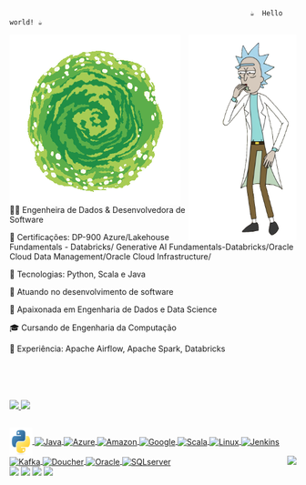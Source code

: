    <div>
 
   
                                                               ☕  Hello world! ☕
<img width="190px" align="right"  src="https://raw.githubusercontent.com/Elyabe/Elyabe/master/images/rick-dancing.gif">
<img width="300px" align="left" src="https://raw.githubusercontent.com/Elyabe/elyabe/master/images/portal-3.gif"> 

👩‍💻 Engenheira de Dados & Desenvolvedora de Software

:pushpin: Certificações: DP-900 Azure/Lakehouse Fundamentals - Databricks/ Generative AI Fundamentals-Databricks/Oracle Cloud Data Management/Oracle Cloud Infrastructure/ 

🔧 Tecnologias: Python, Scala e Java

🏢 Atuando no desenvolvimento de software

🚀 Apaixonada em Engenharia de Dados e Data Science

🎓 Cursando de Engenharia da Computação

👯 Experiência: Apache Airflow, Apache Spark, Databricks

<br/>
<br/>
<br/>
<br/>

<div>
   
<a href="https://github.com/patriciajunqueira">
<img height="180em" src="https://github-readme-stats.vercel.app/api?username=patriciajunqueira&show_icons=true&theme=dracula&include_all_commits=true&count_private=true"/>
<img height="180em" src="https://github-readme-stats.vercel.app/api/top-langs/?username=patriciajunqueira&layout=compact&langs_count=7&theme=dracula"/>
</div>


##   

  <img align="center" alt="Python"      height="50" width="40"      src="https://raw.githubusercontent.com/devicons/devicon/master/icons/python/python-original.svg">

  
  <img align="center" alt="Java"        height="50" width="40"      src="https://cdn.jsdelivr.net/gh/devicons/devicon/icons/java/java-original.svg">

  <img align="center" alt="Azure"       height="120" width="70"     src="https://cdn.jsdelivr.net/gh/devicons/devicon/icons/azure/azure-original-wordmark.svg" />  

  
  <img align="center" alt="Amazon"      height="50" width="40"      src="https://cdn.jsdelivr.net/gh/devicons/devicon@latest/icons/amazonwebservices/amazonwebservices-original-wordmark.svg"/>


  <img align="center" alt="Google"      height="50" width="40" src="https://cdn.jsdelivr.net/gh/devicons/devicon@latest/icons/googlecloud/googlecloud-original.svg" />


  
  <img align="center" alt="Scala"       height="100" width="55"     src="https://cdn.jsdelivr.net/gh/devicons/devicon/icons/scala/scala-original-wordmark.svg" />

  

  <img align="center" alt="Linux"       height="40" width="30"      src="https://cdn.jsdelivr.net/gh/devicons/devicon/icons/linux/linux-original.svg" />

  
  <img align="center" alt="Jenkins"     height="40" width="30"      src="https://cdn.jsdelivr.net/gh/devicons/devicon/icons/jenkins/jenkins-original.svg" />

  
  <img align="center" alt="Kafka"       height="40" width="40"      src="https://cdn.jsdelivr.net/gh/devicons/devicon/icons/apachekafka/apachekafka-original.svg" />

  
  <img align="center" alt="Doucher"     height="90" width="40"      src="https://cdn.jsdelivr.net/gh/devicons/devicon/icons/docker/docker-original-wordmark.svg" />

  
  <img align="center" alt="Oracle"      height="60" width="60"      src="https://cdn.jsdelivr.net/gh/devicons/devicon/icons/oracle/oracle-original.svg" />

  
  <img align="center" alt="SQLserver"   height="50" width="40"      src="https://img.icons8.com/color/48/000000/microsoft-sql-server.png"/>
  
          
          
  

 <img align="right" height="280px" width="auto" src="https://firebasestorage.googleapis.com/v0/b/imagem-93c86.appspot.com/o/e425a773-bdc4-4fb3-bd25-539ac71e4a0b-removebg-preview.png?alt=media&token=696f7565-05f9-4c39-bdc5-68afabd81d24"/>


   
<div>
  <a href="https://instagram.com/pat.junqueira" target="_blank"><img src="https://img.shields.io/badge/-Instagram-%23E4405F?style=for-the-badge&logo=instagram&logoColor=white" target="_blank"></a>
 	<a href="https://www.twitch.tv/patrici71127596" target="_blank"><img src="https://img.shields.io/badge/Twitch-9146FF?style=for-the-badge&logo=twitch&logoColor=white" target="_blank"></a>
  <a href = "mailto:patricia.junqueira11@gmail.com"><img src="https://img.shields.io/badge/Gmail-D14836?style=for-the-badge&logo=gmail&logoColor=white" target="_blank"></a>
  <a href="https://www.linkedin.com/in/patricia-miranda-e-silva-7a7030134/" target="_blank"><img src="https://img.shields.io/badge/-LinkedIn-%230077B5?style=for-the-badge&logo=linkedin&logoColor=white" target="_blank"></a>   
</div>
   
##
  

  
